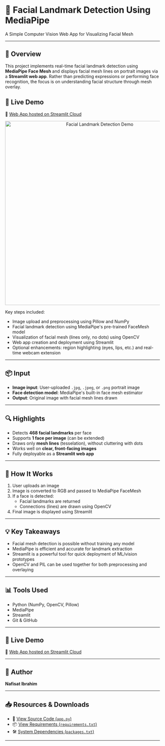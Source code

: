 # 🧠 Facial Landmark Detection Using MediaPipe  
A Simple Computer Vision Web App for Visualizing Facial Mesh

---

## 🧭 Overview  
This project implements real-time facial landmark detection using **MediaPipe Face Mesh** and displays facial mesh lines on portrait images via a **Streamlit web app**. Rather than predicting expressions or performing face recognition, the focus is on understanding facial structure through mesh overlay.

## 🚀 Live Demo  
🔗 [Web App hosted on Streamlit Cloud](https://facial-landmarks-detection.streamlit.app/)

<p align="center">
  <img src="./facial_landmarks_detection_demo.gif" alt="Facial Landmark Detection Demo" width="600"/>
</p>

Key steps included:

- Image upload and preprocessing using Pillow and NumPy
- Facial landmark detection using MediaPipe's pre-trained FaceMesh model
- Visualization of facial mesh (lines only, no dots) using OpenCV
- Web app creation and deployment using Streamlit
- Optional enhancements: region highlighting (eyes, lips, etc.) and real-time webcam extension

---

## 📦 Input
- **Image input**: User-uploaded `.jpg`, `.jpeg`, or `.png` portrait image
- **Face detection model**: MediaPipe's built-in face mesh estimator
- **Output**: Original image with facial mesh lines drawn

---

## 🔍 Highlights
- Detects **468 facial landmarks** per face
- Supports **1 face per image** (can be extended)
- Draws only **mesh lines** (tesselation), without cluttering with dots
- Works well on **clear, front-facing images**
- Fully deployable as a **Streamlit web app**

---

## 🤖 How It Works
1. User uploads an image
2. Image is converted to RGB and passed to MediaPipe FaceMesh
3. If a face is detected:
   - Facial landmarks are returned
   - Connections (lines) are drawn using OpenCV
4. Final image is displayed using Streamlit

---

## 💡 Key Takeaways
- Facial mesh detection is possible without training any model
- MediaPipe is efficient and accurate for landmark extraction
- Streamlit is a powerful tool for quick deployment of ML/vision prototypes
- OpenCV and PIL can be used together for both preprocessing and overlaying

---

## 📊 Tools Used
- Python (NumPy, OpenCV, Pillow)
- MediaPipe
- Streamlit
- Git & GitHub

---

## 🚀 Live Demo  
🔗 [Web App hosted on Streamlit Cloud](https://facial-landmarks-detection.streamlit.app/)


---

## 👤 Author  
**Nafisat Ibrahim**

---

## 📥 Resources & Downloads
- 📄 [View Source Code (`app.py`)](./app.py)
- 📦 [View Requirements (`requirements.txt`)](./requirements.txt)
- 🛠️ [System Dependencies (`packages.txt`)](./packages.txt)

---
